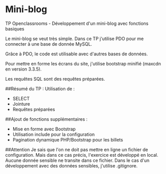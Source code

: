 # Mini-blog
TP Openclassrooms - Développement d'un mini-blog avec fonctions basiques

Le mini-blog se veut très simple. Dans ce TP j'utilise PDO pour me connecter à une base de donnée MySQL.

Grâce à PDO, le code est utilisable avec d'autres bases de données.

Pour mettre en forme les écrans du site, j'utilise bootstrap minifié (maxcdn en version 3.3.5).

Les requêtes SQL sont des requêtes préparées.

##Résumé du TP :
Utilisation de :
- SELECT
- Jointure
- Requêtes préparées

##Ajout de fonctions supplémentaires :
- Mise en forme avec Bootstrap
- Utilisation include pour la configuration
- Pagination dynamique PHP/Bootstrap pour les billets

##Attention
Je sais que l'on ne doit pas mettre en ligne un fichier de configuration. Mais dans ce cas précis, l'exercice est développé en local.
Aucune donnée sensible ne transite dans ce fichier. Dans le cas d'un développement avec des données sensibles, j'utilise .gitignore.
